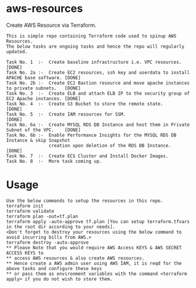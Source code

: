 # aws-resources
Create AWS Resource via Terraform.

    This is simple repo containing Terraform code used to spinup AWS Resources.
    The below tasks are ongoing tasks and hence the repo will regularly updated.
    
    Task No. 1  :-  Create baseline infrastructure i.e. VPC resources.                          [DONE]
    Task No. 2a :-  Create EC2 resources, ssh key and userdata to install APACHE base software. [DONE]
    Task No. 2b :-  Create EC2 Bastion resource and move apache instances to private subnets.   [DONE]
    Task No. 3  :-  Create ELB and attach ELB IP to the security group of EC2 Apache instances. [DONE]
    Task No. 4  :-  Create S3 Bucket to store the remote state.                                 [DONE]
    Task No. 5  :-  Create IAM resources for SSM.                                               [DONE]
    Task No. 6a :-  Create MYSQL RDS DB Instance and host them in Private Subnet of the VPC.    [DONE]
    Task No. 6b :-  Enable Performance Insights for the MYSQL RDS DB Instance & skip Snapshot 
                    creation upon deletion of the RDS DB Instance.                              [DONE]
    Task No. 7  :-  Create ECS Cluster and Install Docker Images.
    Task No. 8  :-  More task coming up.
    
Usage
===================
    Use the below commands to setup the resources in this repo.
    terraform init
    terraform validate
    terraform plan -out=tf.plan
    terraform apply -auto-approve tf.plan [You can setup terraform.tfvars in the root dir according to your needs].
    <Don't forget to destroy your resources using the below command to avoid incurring bills from AWS.>
    terraform destroy -auto-approve
    ** Please Note that you would require AWS Access KEYS & AWS SECRET ACCESS KEYS to 
    ** access AWS resources & also create AWS resources. 
    ** Hence create a AWS admin user using AWS IAM, it is reqd for the above tasks and configure these keys  
    ** or pass them as environment variables with the command <terraform apply> if you do not wish to store them.
